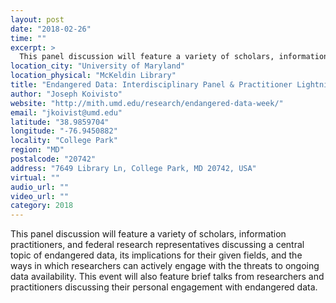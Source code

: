 ```yaml
---
layout: post
date: "2018-02-26"
time: ""
excerpt: >
  This panel discussion will feature a variety of scholars, information practitioners, and federal research representatives discussing a ...
location_city: "University of Maryland"
location_physical: "McKeldin Library"
title: "Endangered Data: Interdisciplinary Panel & Practitioner Lightning Talks"
author: "Joseph Koivisto"
website: "http://mith.umd.edu/research/endangered-data-week/"
email: "jkoivist@umd.edu"
latitude: "38.9859704"
longitude: "-76.9450882"
locality: "College Park"
region: "MD"
postalcode: "20742"
address: "7649 Library Ln, College Park, MD 20742, USA"
virtual: ""
audio_url: ""
video_url: ""
category: 2018
---
```


This panel discussion will feature a variety of scholars, information practitioners, and federal research representatives discussing a central topic of endangered data, its implications for their given fields, and the ways in which researchers can actively engage with the threats to ongoing data availability. This event will also feature brief talks from researchers and practitioners discussing their personal engagement with endangered data.
